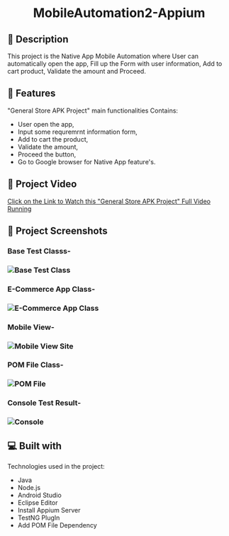# 
<h1 id="title" align="center">MobileAutomation2-Appium </h1>

 <!--<p align="center"><img src="https://socialify.git.ci/shantokumarsaha123/Web-Automation-Selenium-java-amazon/image?forks=1&amp;issues=1&amp;language=1&amp;name=1&amp;owner=1&amp;pulls=1&amp;stargazers=1&amp;theme=Light" alt="project-image"></p> -->


<h2>📝 Description</h2> 
This project is the Native App Mobile Automation where User can automatically open the app, Fill up the Form with user information, Add to cart product, Validate the amount and Proceed.


<h2>🚀 Features</h2>

"General Store APK Project" main functionalities Contains: 

*  User open the app,
*  Input some requremrnt information form,
*  Add to cart the product,
*  Validate the amount,
*  Proceed the button,
*  Go to Google browser for Native App feature's.


<h2>📸 Project Video</h2>

[Click on the Link to Watch this "General Store APK Project" Full Video Running](https://drive.google.com/file/d/13OGRhXEKOLGfqJpBH-QuzCRrfxCE0hTc/view?usp=sharing)


<h2>📸 Project Screenshots</h2>


<h3> Base Test Classs- <h3>

![Base Test  Class](https://github.com/shanto-kumar-saha/MobileAutomation2-Appium/assets/122052172/b1395ac0-5954-408c-a32c-24350e3dac4e)

<h3> E-Commerce App Class- <h3>

![E-Commerce App Class](https://github.com/shanto-kumar-saha/MobileAutomation2-Appium/assets/122052172/4a4b83b2-50d0-4c09-b7cd-6da54e735f12)



<h3> Mobile View- <h3>

![Mobile View Site](https://github.com/shanto-kumar-saha/MobileAutomation2-Appium/assets/122052172/c28b181d-b805-406b-9014-dc917f2030ab)

<h3> POM File Class- <h3>

![POM File](https://github.com/shanto-kumar-saha/MobileAutomation2-Appium/assets/122052172/fa6f14c5-4a02-4a48-8656-030cfa2fb426)


<h3> Console Test Result- <h3>

![Console](https://github.com/shanto-kumar-saha/MobileAutomation2-Appium/assets/122052172/e19ac6b6-a081-41ae-88ff-650545e9a1ec)





 <!--<h2>🛠️ Installation Steps:</h2>

<p>1. Download &amp; Install Appium.</p>

<p>2. Download collection &amp; Environment file from here.</p>

<p>3. Open those file in Postman</p>

<p>4. Run the project in Postman.</p>

<p>5. To generate HTML report install Newman in your OS.</p>-->



  
  
<h2>💻 Built with</h2>

Technologies used in the project:

*   Java
*   Node.js
*   Android Studio
*   Eclipse Editor
*   Install Appium Server
*   TestNG PlugIn 
*   Add POM File Dependency
